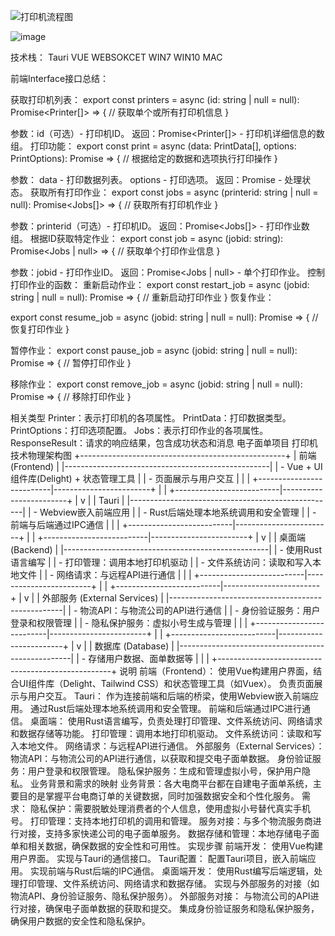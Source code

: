 ![打印机流程图](https://github.com/user-attachments/assets/e7f7544f-77c4-42e5-8872-805711e89365)





![image](https://github.com/user-attachments/assets/4f5e3536-6ab5-4437-82eb-a7edcdaa0867)


技术栈： Tauri VUE WEBSOKCET WIN7 WIN10 MAC 

前端Interface接口总结：

获取打印机列表：
export const printers = async (id: string | null = null): Promise<Printer[]> => {
    // 获取单个或所有打印机信息
}
 


参数：id（可选）- 打印机ID。
返回：Promise<Printer[]> - 打印机详细信息的数组。
打印功能：
export const print = async (data: PrintData[], options: PrintOptions): Promise<ResponseResult> => {
    // 根据给定的数据和选项执行打印操作
}
 
参数：
data - 打印数据列表。
options - 打印选项。
返回：Promise<ResponseResult> - 处理状态。
获取所有打印作业：
export const jobs = async (printerid: string | null = null): Promise<Jobs[]> => {
    // 获取所有打印机作业
}
 
参数：printerid（可选）- 打印机ID。
返回：Promise<Jobs[]> - 打印作业数组。
根据ID获取特定作业：
export const job = async (jobid: string): Promise<Jobs | null> => {
    // 获取单个打印作业信息
}

参数：jobid - 打印作业ID。
返回：Promise<Jobs | null> - 单个打印作业。
控制打印作业的函数：
重新启动作业：
export const restart_job = async (jobid: string | null = null): Promise<ResponseResult> => {
    // 重新启动打印作业
}
恢复作业：

export const resume_job = async (jobid: string | null = null): Promise<ResponseResult> => {
    // 恢复打印作业
}
 

暂停作业：
export const pause_job = async (jobid: string | null = null): Promise<ResponseResult> => {
    // 暂停打印作业
}
 

移除作业：
export const remove_job = async (jobid: string | null = null): Promise<ResponseResult> => {
    // 移除打印作业
}
 
相关类型
Printer：表示打印机的各项属性。
PrintData：打印数据类型。
PrintOptions：打印选项配置。
Jobs：表示打印作业的各项属性。
ResponseResult：请求的响应结果，包含成功状态和消息
电子面单项目 打印机技术物理架构图
+---------------------------------------------------+
|                    前端 (Frontend)                |
|---------------------------------------------------|
|  - Vue + UI组件库(Delight) + 状态管理工具     |
|  - 页面展示与用户交互                             |
|                                                   |
+--------------------------|------------------------+
                           |
                           |
+--------------------------|------------------------+
|                          v                        |
|                       Tauri                       |
|---------------------------------------------------|
|  - Webview嵌入前端应用                            |
|  - Rust后端处理本地系统调用和安全管理            |
|  - 前端与后端通过IPC通信                          |
|                                                   |
+--------------------------|------------------------+
                           |
                           |
+--------------------------|------------------------+
|                          v                        |
|                      桌面端 (Backend)               |
|---------------------------------------------------|
|  - 使用Rust语言编写                               |
|  - 打印管理：调用本地打印机驱动                   |
|  - 文件系统访问：读取和写入本地文件               |
|  - 网络请求：与远程API进行通信                    |
|                                                   |
+--------------------------|------------------------+
                           |
                           |
+--------------------------|------------------------+
|                          v                        |
|                  外部服务 (External Services)     |
|---------------------------------------------------|
|  - 物流API：与物流公司的API进行通信               |
|  - 身份验证服务：用户登录和权限管理               |
|  - 隐私保护服务：虚拟小号生成与管理              |
|                                                   |
+--------------------------|------------------------+
                           |
                           |
+--------------------------|------------------------+
|                          v                        |
|                    数据库 (Database)              |
|---------------------------------------------------|
|  - 存储用户数据、面单数据等                       |
|                                                   |
+---------------------------------------------------+
说明
前端（Frontend）：
使用Vue构建用户界面，结合UI组件库（Delight、Tailwind CSS）和状态管理工具（如Vuex）。
负责页面展示与用户交互。
Tauri：
作为连接前端和后端的桥梁，使用Webview嵌入前端应用。
通过Rust后端处理本地系统调用和安全管理。
前端和后端通过IPC进行通信。
桌面端：
使用Rust语言编写，负责处理打印管理、文件系统访问、网络请求和数据存储等功能。
打印管理：调用本地打印机驱动。
文件系统访问：读取和写入本地文件。
网络请求：与远程API进行通信。
外部服务（External Services）：
物流API：与物流公司的API进行通信，以获取和提交电子面单数据。
身份验证服务：用户登录和权限管理。
隐私保护服务：生成和管理虚拟小号，保护用户隐私。
业务背景和需求的映射
业务背景：各大电商平台都在自建电子面单系统，主要目的是掌握平台电商订单的关键数据，同时加强数据安全和个性化服务。
需求：
隐私保护：需要脱敏处理消费者的个人信息，使用虚拟小号替代真实手机号。
打印管理：支持本地打印机的调用和管理。
服务对接：与多个物流服务商进行对接，支持多家快递公司的电子面单服务。
数据存储和管理：本地存储电子面单和相关数据，确保数据的安全性和可用性。
实现步骤
前端开发：
使用Vue构建用户界面。
实现与Tauri的通信接口。
Tauri配置：
配置Tauri项目，嵌入前端应用。
实现前端与Rust后端的IPC通信。
桌面端开发：
使用Rust编写后端逻辑，处理打印管理、文件系统访问、网络请求和数据存储。
实现与外部服务的对接（如物流API、身份验证服务、隐私保护服务）。
外部服务对接：
与物流公司的API进行对接，确保电子面单数据的获取和提交。
集成身份验证服务和隐私保护服务，确保用户数据的安全性和隐私保护。

